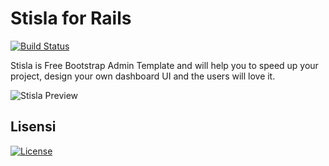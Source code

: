# Stisla for Rails

[![Build Status](https://travis-ci.org/SunDi3yansyah/stisla-rails.svg)](https://travis-ci.org/SunDi3yansyah/stisla-rails)

Stisla is Free Bootstrap Admin Template and will help you to speed up your project, design your own dashboard UI and the users will love it.

![Stisla Preview](https://camo.githubusercontent.com/2135e0f6544a7286a3412cdc3df32d47fc91b045/68747470733a2f2f692e6962622e636f2f3674646d6358302f323031382d31312d31312d31352d33352d676574737469736c612d636f6d2e706e67)


## Lisensi

[![License](https://img.shields.io/github/license/rails-id/weblog.svg)](LICENSE)
